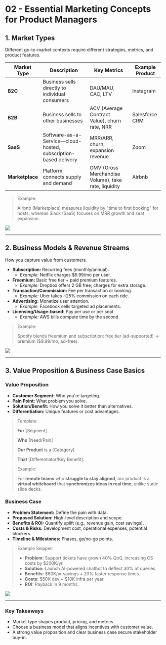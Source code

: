 # 02 - Essential Marketing Concepts for Product Managers


## 1. Market Types

Different go-to-market contexts require different strategies, metrics, and product features.

| Market Type | Description | Key Metrics | Example Product |
| --- | --- | --- | --- |
| **B2C** | Business sells directly to individual consumers | DAU/MAU, CAC, LTV | Instagram |
| **B2B** | Business sells to other businesses | ACV (Average Contract Value), churn rate, NRR | Salesforce CRM |
| **SaaS** | Software-as-a-Service—cloud-hosted, subscription-based delivery | MRR/ARR, churn, expansion revenue | Zoom |
| **Marketplace** | Platform connects supply and demand | GMV (Gross Merchandise Volume), take rate, liquidity | Airbnb |

> Example:
> 
> 
> Airbnb (Marketplace) measures liquidity by "time to first booking" for hosts, whereas Slack (SaaS) focuses on MRR growth and seat expansion.
> 

![](https://media.giphy.com/media/26ufdipQqU2lhNA4g/giphy.gif)

---

## 2. Business Models & Revenue Streams

How you capture value from customers.

- **Subscription:** Recurring fees (monthly/annual).
    - *Example:* Netflix charges \$9.99/mo per user.
- **Freemium:** Basic free tier + paid premium features.
    - *Example:* Dropbox offers 2 GB free; charges for extra storage.
- **Transaction/Commission:** Fee per transaction or booking.
    - *Example:* Uber takes ~25% commission on each ride.
- **Advertising:** Monetize user attention.
    - *Example:* Facebook sells targeted ad placements.
- **Licensing/Usage-based:** Pay per use or per seat.
    - *Example:* AWS bills compute time by the second.

> Example:
> 
> 
> Spotify blends freemium and subscription: free tier (ad-supported) → premium (\$9.99/mo, ad-free).
> 

![](https://media.giphy.com/media/xT9IgG50Fb7Mi0prBC/giphy.gif)

---

## 3. Value Proposition & Business Case Basics

### Value Proposition

- **Customer Segment:** Who you're targeting.
- **Pain Point:** What problem you solve.
- **Solution/Benefit:** How you solve it better than alternatives.
- **Differentiation:** Unique features or cost advantages.

> Template:
> 
> 
> **For** [Segment]
> 
> **Who** [Need/Pain]
> 
> **Our Product** is a [Category]
> 
> **That** [Differentiator/Key Benefit].
> 

> Example:
> 
> 
> For **remote teams** who **struggle to stay aligned**, our product is a **virtual whiteboard** that **synchronizes ideas in real time**, unlike static slide decks.
> 

### Business Case

- **Problem Statement:** Define the pain with data.
- **Proposed Solution:** High-level description and scope.
- **Benefits & ROI:** Quantify uplift (e.g., revenue gain, cost savings).
- **Costs & Risks:** Development cost, operational expenses, potential blockers.
- **Timeline & Milestones:** Phases, go/no-go points.

> Example Snippet:
> 
> - **Problem:** Support tickets have grown 40% QoQ, increasing CS costs by \$200K/yr.
> - **Solution:** Launch AI-powered chatbot to deflect 30% of queries.
> - **Benefits:** \$60K/yr savings + 20% faster response times.
> - **Costs:** \$50K dev + \$10K infra per year.
> - **ROI:** Payback in 9 months.

![](https://media.giphy.com/media/3o6ZtaO9BZHcOjmErm/giphy.gif)

---

### Key Takeaways

- Market type shapes product, pricing, and metrics.
- Choose a business model that aligns incentives with customer value.
- A strong value proposition and clear business case secure stakeholder buy-in.
